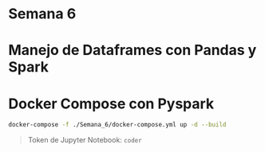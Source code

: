 # Semana 6

# Manejo de Dataframes con Pandas y Spark

# Docker Compose con Pyspark

```bash
docker-compose -f ./Semana_6/docker-compose.yml up -d --build
```

> Token de Jupyter Notebook: `coder`